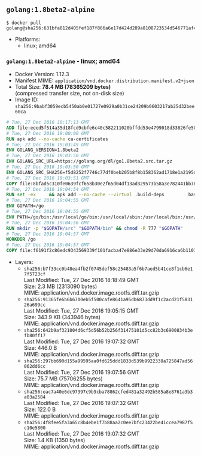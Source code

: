 ## `golang:1.8beta2-alpine`

```console
$ docker pull golang@sha256:631bfa812d405fef187f866a6e17d424d289a8108723534d546771af48c3e024
```

-	Platforms:
	-	linux; amd64

### `golang:1.8beta2-alpine` - linux; amd64

-	Docker Version: 1.12.3
-	Manifest MIME: `application/vnd.docker.distribution.manifest.v2+json`
-	Total Size: **78.4 MB (78365209 bytes)**  
	(compressed transfer size, not on-disk size)
-	Image ID: `sha256:9babf3059ecb5450ab0e01727e0929a0b31ce24209b0603217ab25d32bee60ca`

```dockerfile
# Tue, 27 Dec 2016 18:17:13 GMT
ADD file:eeed5f514a35d18fcd9cbfe6c40c582211020bffdd53e4799018d33826fe5067 in / 
# Tue, 27 Dec 2016 19:00:00 GMT
RUN apk add --no-cache ca-certificates
# Tue, 27 Dec 2016 19:03:49 GMT
ENV GOLANG_VERSION=1.8beta2
# Tue, 27 Dec 2016 19:03:50 GMT
ENV GOLANG_SRC_URL=https://golang.org/dl/go1.8beta2.src.tar.gz
# Tue, 27 Dec 2016 19:03:50 GMT
ENV GOLANG_SRC_SHA256=f5d8252f7746c77df0beb205b8f8b158362ad1718e1a2195d122ac43859f5930
# Tue, 27 Dec 2016 19:03:51 GMT
COPY file:8bfad5c310fe0639fcf658b30e2f65d04df13ad329573b58a3e782441bb7839c in / 
# Tue, 27 Dec 2016 19:04:54 GMT
RUN set -ex 	&& apk add --no-cache --virtual .build-deps 		bash 		gcc 		musl-dev 		openssl 		go 		&& export GOROOT_BOOTSTRAP="$(go env GOROOT)" 		&& wget -q "$GOLANG_SRC_URL" -O golang.tar.gz 	&& echo "$GOLANG_SRC_SHA256  golang.tar.gz" | sha256sum -c - 	&& tar -C /usr/local -xzf golang.tar.gz 	&& rm golang.tar.gz 	&& cd /usr/local/go/src 	&& patch -p2 -i /no-pic.patch 	&& ./make.bash 		&& rm -rf /*.patch 	&& apk del .build-deps
# Tue, 27 Dec 2016 19:04:55 GMT
ENV GOPATH=/go
# Tue, 27 Dec 2016 19:04:55 GMT
ENV PATH=/go/bin:/usr/local/go/bin:/usr/local/sbin:/usr/local/bin:/usr/sbin:/usr/bin:/sbin:/bin
# Tue, 27 Dec 2016 19:04:56 GMT
RUN mkdir -p "$GOPATH/src" "$GOPATH/bin" && chmod -R 777 "$GOPATH"
# Tue, 27 Dec 2016 19:04:57 GMT
WORKDIR /go
# Tue, 27 Dec 2016 19:04:57 GMT
COPY file:f6191f2c86edc9343569339f101facba47e886e33e29d70da6916ca6b1101a53 in /usr/local/bin/ 
```

-	Layers:
	-	`sha256:b7f33cc0b48ea4fb2f0745def58c25483a5f6b7aed5b41ce8f1cb6e17f5723cf`  
		Last Modified: Tue, 27 Dec 2016 18:18:49 GMT  
		Size: 2.3 MB (2313090 bytes)  
		MIME: application/vnd.docker.image.rootfs.diff.tar.gzip
	-	`sha256:91365fe6b6b6700eb5f500cafe8641a95db6873dd9f1c2acd21f583126a699cc`  
		Last Modified: Tue, 27 Dec 2016 19:05:15 GMT  
		Size: 343.9 KB (343946 bytes)  
		MIME: application/vnd.docker.image.rootfs.diff.tar.gzip
	-	`sha256:642b9af321004d6cf5d56b52b256f31475101d5cc82b3c6900834b3efb80ff17`  
		Last Modified: Tue, 27 Dec 2016 19:07:32 GMT  
		Size: 446.0 B  
		MIME: application/vnd.docker.image.rootfs.diff.tar.gzip
	-	`sha256:297bb690d155a99595aa0fd625ddd1833d539b9922338a725847ad56062dd6cc`  
		Last Modified: Tue, 27 Dec 2016 19:07:56 GMT  
		Size: 75.7 MB (75706255 bytes)  
		MIME: application/vnd.docker.image.rootfs.diff.tar.gzip
	-	`sha256:eac7a40e6dc97397c9b9cba78862cfed481a32492b585a8e8761a3b3a03a2584`  
		Last Modified: Tue, 27 Dec 2016 19:07:32 GMT  
		Size: 122.0 B  
		MIME: application/vnd.docker.image.rootfs.diff.tar.gzip
	-	`sha256:4f8fee5fa3a65c8b4ebe1f7b88aa2c0ee7bfc23422be41ccea7987f5c10e5800`  
		Last Modified: Tue, 27 Dec 2016 19:07:32 GMT  
		Size: 1.4 KB (1350 bytes)  
		MIME: application/vnd.docker.image.rootfs.diff.tar.gzip
